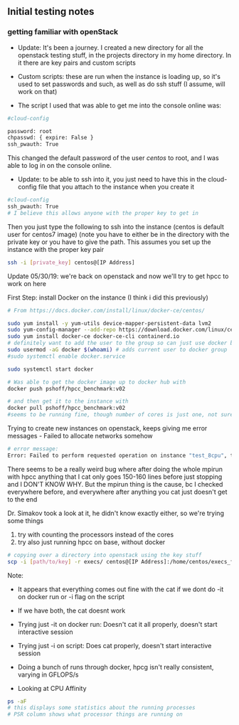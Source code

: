 ## Initial testing notes
### getting familiar with openStack

- Update: It's been a journey. I created a new directory for all the openstack testing stuff, in the projects directory in my home directory. In it there are key pairs and custom scripts

- Custom scripts: these are run when the instance is loading up, so it's used to set passwords and such, as well as do ssh stuff (I assume, will work on that)

- The script I used that was able to get me into the console online was:

```bash
#cloud-config

password: root
chpasswd: { expire: False }
ssh_pwauth: True
```
This changed the default password of the user _centos_ to root, and I was able to log in on the console online. 

- Update: to be able to ssh into it, you just need to have this in the cloud-config file that you attach to the instance when you create it

```bash
#cloud-config
ssh_pwauth: True
# I believe this allows anyone with the proper key to get in
```

Then you just type the following to ssh into the instance (centos is default user for centos7 image)
(note you have to either be in the directory with the private key or you have to give the path. This assumes you set up the instance with the proper key pair
 
```bash
ssh -i [private_key] centos@[IP Address]
```

Update 05/30/19: we're back on openstack and now we'll try to get hpcc to work on here

First Step: install Docker on the instance (I think i did this previously)

```bash
# From https://docs.docker.com/install/linux/docker-ce/centos/

sudo yum install -y yum-utils device-mapper-persistent-data lvm2
sudo yum-config-manager --add-repo https://download.docker.com/linux/centos/docker-ce.repo
sudo yum install docker-ce docker-ce-cli containerd.io
# definitely want to add the user to the group so can just use docker by itself
sudo usermod -aG docker $(whoami) # adds current user to docker group
#sudo systemctl enable docker.service

sudo systemctl start docker

```

```bash
# Was able to get the docker image up to docker hub with
docker push pshoff/hpcc_benchmark:v02

# and then get it to the instance with
docker pull pshoff/hpcc_benchmark:v02
#seems to be running fine, though number of cores is just one, not sure about behavior

```

Trying to create new instances on openstack, keeps giving me error messages - Failed to allocate networks somehow
```bash
# error message:
Error: Failed to perform requested operation on instance "test_8cpu", the instance has an error status: Please try again later [Error: Build of instance 2a09851c-6aaa-47ea-84f2-bf9c2e5d10a8 aborted: Failed to allocate the network(s) with error No fixed IP addresses available for network: 7479b0e0-2d53-413d-8eaa-53cf1b2d9e30, not rescheduling.]. 

```

There seems to be a really weird bug where after doing the whole mpirun with hpcc anything that I cat only goes 150-160 lines before just stopping and I DON'T KNOW WHY. But the mpirun thing is the cause, bc I checked everywhere before, and everywhere after anything you cat just doesn't get to the end

Dr. Simakov took a look at it, he didn't know exactly either, so we're trying some things
1) try with counting the processors instead of the cores
2) try also just running hpcc on base, without docker

```bash
# copying over a directory into openstack using the key stuff
scp -i [path/to/key] -r execs/ centos@[IP Address]:/home/centos/execs_files
```

Note:
- It appears that everything comes out fine with the cat if we dont do -it on docker run or -i flag on the script
- If we have both, the cat doesnt work
- Trying just -it on docker run: Doesn't cat it all properly, doesn't start interactive session
- Trying just -i on script: Does cat properly, doesn't start interactive session

- Doing a bunch of runs through docker, hpcg isn't really consistent, varying in GFLOPS/s


- Looking at CPU Affinity

```bash
ps -aF
# this displays some statistics about the running processes
# PSR column shows what processor things are running on
```





